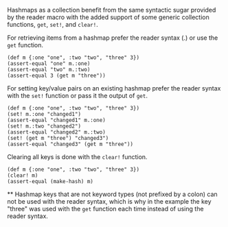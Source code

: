 Hashmaps as a collection benefit from the same syntactic sugar provided by the
reader macro with the added support of some generic collection functions, `get`,
`set!`, and `clear!`.

For retrieving items from a hashmap prefer the reader syntax (<object>.<keyword>) or use the `get`
function.
```slosh
(def m {:one "one", :two "two", "three" 3})
(assert-equal "one" m.:one)
(assert-equal "two" m.:two)
(assert-equal 3 (get m "three"))
```
For setting key/value pairs on an existing hashmap prefer the reader syntax
with the `set!` function or pass it the output of `get`.
```slosh
(def m {:one "one", :two "two", "three" 3})
(set! m.:one "changed1")
(assert-equal "changed1" m.:one)
(set! m.:two "changed2")
(assert-equal "changed2" m.:two)
(set! (get m "three") "changed3")
(assert-equal "changed3" (get m "three"))
```
Clearing all keys is done with the `clear!` function.
```slosh
(def m {:one "one", :two "two", "three" 3})
(clear! m)
(assert-equal (make-hash) m)
```
** Hashmap keys that are not keyword types (not prefixed by a colon) can not be
used with the reader syntax, which is why in the example the key "three" was
used with the `get` function each time instead of using the reader syntax.

